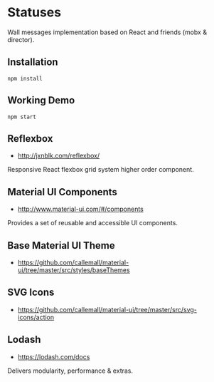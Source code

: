 # Statuses

Wall messages implementation based on React and friends (mobx & director).

## Installation

```
npm install
```

## Working Demo

```
npm start
```
## Reflexbox

 - http://jxnblk.com/reflexbox/

Responsive React flexbox grid system higher order component.

## Material UI Components

 - http://www.material-ui.com/#/components

Provides a set of reusable and accessible UI components.

## Base Material UI Theme

 - https://github.com/callemall/material-ui/tree/master/src/styles/baseThemes

## SVG Icons

 - https://github.com/callemall/material-ui/tree/master/src/svg-icons/action

## Lodash

 - https://lodash.com/docs

Delivers modularity, performance  & extras.

